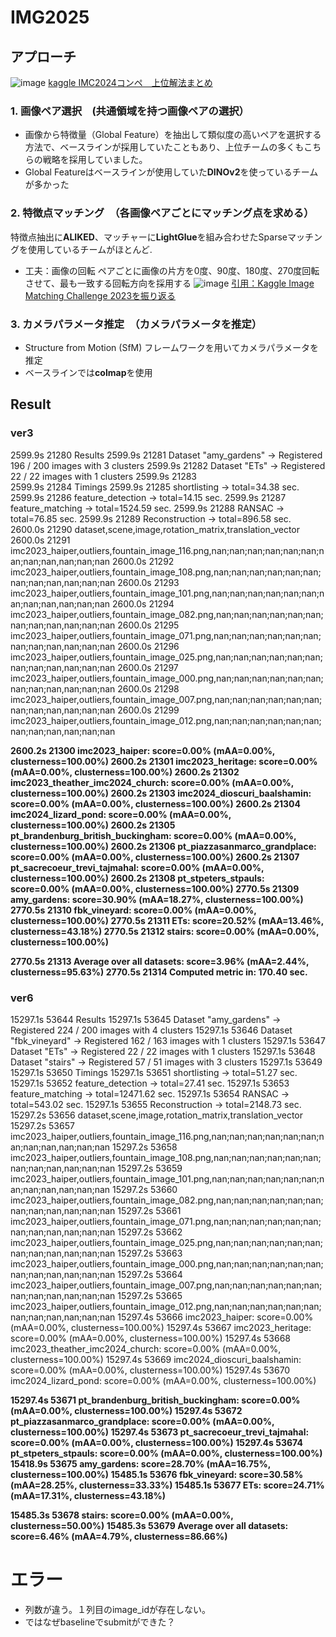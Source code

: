 # IMG2025

## アプローチ

![image](https://github.com/user-attachments/assets/51615a0d-060b-44b7-bc66-d751a1cbddb1)
[kaggle IMC2024コンペ　上位解法まとめ](https://zenn.dev/yume_neko/articles/050c204c3afd20#%E3%82%B3%E3%83%B3%E3%83%9A%E6%A6%82%E8%A6%81)

### 1. 画像ペア選択　(共通領域を持つ画像ペアの選択）
* 画像から特徴量（Global Feature）を抽出して類似度の高いペアを選択する方法で、ベースラインが採用していたこともあり、上位チームの多くもこちらの戦略を採用していました。
* Global Featureはベースラインが使用していた**DINOv2**を使っているチームが多かった

### 2. 特徴点マッチング　（各画像ペアごとにマッチング点を求める）
特徴点抽出に**ALIKED**、マッチャーに**LightGlue**を組み合わせたSparseマッチングを使用しているチームがほとんど.

* 工夫：画像の回転
ペアごとに画像の片方を0度、90度、180度、270度回転させて、最も一致する回転方向を採用する
![image](https://github.com/user-attachments/assets/293fd841-de90-43c2-a35a-d7460279556a)
[引用：Kaggle Image Matching Challenge 2023を振り返る](https://qiita.com/roniheka/items/ad4717afff1891c0eea3)


### 3. カメラパラメータ推定　（カメラパラメータを推定）
* Structure from Motion (SfM) フレームワークを用いてカメラパラメータを推定
* ベースラインでは**colmap**を使用


## Result
### ver3
2599.9s	21280	Results
2599.9s	21281	Dataset "amy_gardens" -> Registered 196 / 200 images with 3 clusters
2599.9s	21282	Dataset "ETs" -> Registered 22 / 22 images with 1 clusters
2599.9s	21283	
2599.9s	21284	Timings
2599.9s	21285	shortlisting -> total=34.38 sec.
2599.9s	21286	feature_detection -> total=14.15 sec.
2599.9s	21287	feature_matching -> total=1524.59 sec.
2599.9s	21288	RANSAC -> total=76.85 sec.
2599.9s	21289	Reconstruction -> total=896.58 sec.
2600.0s	21290	dataset,scene,image,rotation_matrix,translation_vector
2600.0s	21291	imc2023_haiper,outliers,fountain_image_116.png,nan;nan;nan;nan;nan;nan;nan;nan;nan,nan;nan;nan
2600.0s	21292	imc2023_haiper,outliers,fountain_image_108.png,nan;nan;nan;nan;nan;nan;nan;nan;nan,nan;nan;nan
2600.0s	21293	imc2023_haiper,outliers,fountain_image_101.png,nan;nan;nan;nan;nan;nan;nan;nan;nan,nan;nan;nan
2600.0s	21294	imc2023_haiper,outliers,fountain_image_082.png,nan;nan;nan;nan;nan;nan;nan;nan;nan,nan;nan;nan
2600.0s	21295	imc2023_haiper,outliers,fountain_image_071.png,nan;nan;nan;nan;nan;nan;nan;nan;nan,nan;nan;nan
2600.0s	21296	imc2023_haiper,outliers,fountain_image_025.png,nan;nan;nan;nan;nan;nan;nan;nan;nan,nan;nan;nan
2600.0s	21297	imc2023_haiper,outliers,fountain_image_000.png,nan;nan;nan;nan;nan;nan;nan;nan;nan,nan;nan;nan
2600.0s	21298	imc2023_haiper,outliers,fountain_image_007.png,nan;nan;nan;nan;nan;nan;nan;nan;nan,nan;nan;nan
2600.0s	21299	imc2023_haiper,outliers,fountain_image_012.png,nan;nan;nan;nan;nan;nan;nan;nan;nan,nan;nan;nan

**2600.2s	21300	imc2023_haiper: score=0.00% (mAA=0.00%, clusterness=100.00%)
2600.2s	21301	imc2023_heritage: score=0.00% (mAA=0.00%, clusterness=100.00%)
2600.2s	21302	imc2023_theather_imc2024_church: score=0.00% (mAA=0.00%, clusterness=100.00%)
2600.2s	21303	imc2024_dioscuri_baalshamin: score=0.00% (mAA=0.00%, clusterness=100.00%)
2600.2s	21304	imc2024_lizard_pond: score=0.00% (mAA=0.00%, clusterness=100.00%)
2600.2s	21305	pt_brandenburg_british_buckingham: score=0.00% (mAA=0.00%, clusterness=100.00%)
2600.2s	21306	pt_piazzasanmarco_grandplace: score=0.00% (mAA=0.00%, clusterness=100.00%)
2600.2s	21307	pt_sacrecoeur_trevi_tajmahal: score=0.00% (mAA=0.00%, clusterness=100.00%)
2600.2s	21308	pt_stpeters_stpauls: score=0.00% (mAA=0.00%, clusterness=100.00%)
2770.5s	21309	amy_gardens: score=30.90% (mAA=18.27%, clusterness=100.00%)
2770.5s	21310	fbk_vineyard: score=0.00% (mAA=0.00%, clusterness=100.00%)
2770.5s	21311	ETs: score=20.52% (mAA=13.46%, clusterness=43.18%)
2770.5s	21312	stairs: score=0.00% (mAA=0.00%, clusterness=100.00%)**


**2770.5s	21313	Average over all datasets: score=3.96% (mAA=2.44%, clusterness=95.63%)
2770.5s	21314	Computed metric in: 170.40 sec.**

### ver6
15297.1s	53644	Results
15297.1s	53645	Dataset "amy_gardens" -> Registered 224 / 200 images with 4 clusters
15297.1s	53646	Dataset "fbk_vineyard" -> Registered 162 / 163 images with 1 clusters
15297.1s	53647	Dataset "ETs" -> Registered 22 / 22 images with 1 clusters
15297.1s	53648	Dataset "stairs" -> Registered 57 / 51 images with 3 clusters
15297.1s	53649	
15297.1s	53650	Timings
15297.1s	53651	shortlisting -> total=51.27 sec.
15297.1s	53652	feature_detection -> total=27.41 sec.
15297.1s	53653	feature_matching -> total=12471.62 sec.
15297.1s	53654	RANSAC -> total=543.02 sec.
15297.1s	53655	Reconstruction -> total=2148.73 sec.
15297.2s	53656	dataset,scene,image,rotation_matrix,translation_vector
15297.2s	53657	imc2023_haiper,outliers,fountain_image_116.png,nan;nan;nan;nan;nan;nan;nan;nan;nan,nan;nan;nan
15297.2s	53658	imc2023_haiper,outliers,fountain_image_108.png,nan;nan;nan;nan;nan;nan;nan;nan;nan,nan;nan;nan
15297.2s	53659	imc2023_haiper,outliers,fountain_image_101.png,nan;nan;nan;nan;nan;nan;nan;nan;nan,nan;nan;nan
15297.2s	53660	imc2023_haiper,outliers,fountain_image_082.png,nan;nan;nan;nan;nan;nan;nan;nan;nan,nan;nan;nan
15297.2s	53661	imc2023_haiper,outliers,fountain_image_071.png,nan;nan;nan;nan;nan;nan;nan;nan;nan,nan;nan;nan
15297.2s	53662	imc2023_haiper,outliers,fountain_image_025.png,nan;nan;nan;nan;nan;nan;nan;nan;nan,nan;nan;nan
15297.2s	53663	imc2023_haiper,outliers,fountain_image_000.png,nan;nan;nan;nan;nan;nan;nan;nan;nan,nan;nan;nan
15297.2s	53664	imc2023_haiper,outliers,fountain_image_007.png,nan;nan;nan;nan;nan;nan;nan;nan;nan,nan;nan;nan
15297.2s	53665	imc2023_haiper,outliers,fountain_image_012.png,nan;nan;nan;nan;nan;nan;nan;nan;nan,nan;nan;nan
15297.4s	53666	imc2023_haiper: score=0.00% (mAA=0.00%, clusterness=100.00%)
15297.4s	53667	imc2023_heritage: score=0.00% (mAA=0.00%, clusterness=100.00%)
15297.4s	53668	imc2023_theather_imc2024_church: score=0.00% (mAA=0.00%, clusterness=100.00%)
15297.4s	53669	imc2024_dioscuri_baalshamin: score=0.00% (mAA=0.00%, clusterness=100.00%)
15297.4s	53670	imc2024_lizard_pond: score=0.00% (mAA=0.00%, clusterness=100.00%)

**15297.4s	53671	pt_brandenburg_british_buckingham: score=0.00% (mAA=0.00%, clusterness=100.00%)
15297.4s	53672	pt_piazzasanmarco_grandplace: score=0.00% (mAA=0.00%, clusterness=100.00%)
15297.4s	53673	pt_sacrecoeur_trevi_tajmahal: score=0.00% (mAA=0.00%, clusterness=100.00%)
15297.4s	53674	pt_stpeters_stpauls: score=0.00% (mAA=0.00%, clusterness=100.00%)
15418.9s	53675	amy_gardens: score=28.70% (mAA=16.75%, clusterness=100.00%)
15485.1s	53676	fbk_vineyard: score=30.58% (mAA=28.25%, clusterness=33.33%)
15485.1s	53677	ETs: score=24.71% (mAA=17.31%, clusterness=43.18%)**

**15485.3s	53678	stairs: score=0.00% (mAA=0.00%, clusterness=50.00%)
15485.3s	53679	Average over all datasets: score=6.46% (mAA=4.79%, clusterness=86.66%)**

# エラー
* 列数が違う。１列目のimage_idが存在しない。
* ではなぜbaselineでsubmitができた？
